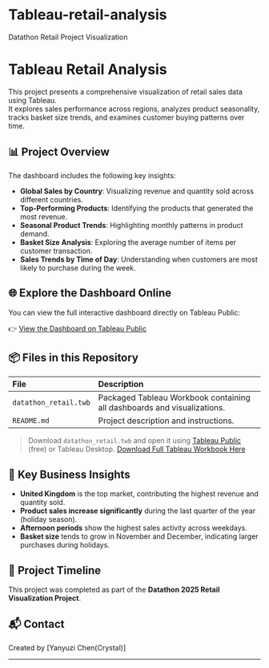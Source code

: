 # Tableau-retail-analysis
Datathon Retail Project Visualization
# Tableau Retail Analysis

This project presents a comprehensive visualization of retail sales data using Tableau.  
It explores sales performance across regions, analyzes product seasonality, tracks basket size trends, and examines customer buying patterns over time.

## 📊 Project Overview

The dashboard includes the following key insights:
- **Global Sales by Country**: Visualizing revenue and quantity sold across different countries.
- **Top-Performing Products**: Identifying the products that generated the most revenue.
- **Seasonal Product Trends**: Highlighting monthly patterns in product demand.
- **Basket Size Analysis**: Exploring the average number of items per customer transaction.
- **Sales Trends by Time of Day**: Understanding when customers are most likely to purchase during the week.

## 🌐 Explore the Dashboard Online

You can view the full interactive dashboard directly on Tableau Public:

👉 [View the Dashboard on Tableau Public](https://public.tableau.com/views/Datathon_Retail/RegionsvsquantityRevenue?:language=en-US&:sid=&:redirect=auth&:display_count=n&:origin=viz_share_link)


## 📦 Files in this Repository

| File | Description |
|:---|:---|
| `datathon_retail.twb` | Packaged Tableau Workbook containing all dashboards and visualizations. |
| `README.md` | Project description and instructions. |

> Download `datathon_retail.twb` and open it using [Tableau Public](https://public.tableau.com/en-us/s/) (free) or Tableau Desktop.
> [Download Full Tableau Workbook Here](https://drive.google.com/drive/folders/1xTYJ-RY9kzbh3yxntgCGBgXetmz_IKxO?usp=sharing)


## 🎯 Key Business Insights

- **United Kingdom** is the top market, contributing the highest revenue and quantity sold.
- **Product sales increase significantly** during the last quarter of the year (holiday season).
- **Afternoon periods** show the highest sales activity across weekdays.
- **Basket size** tends to grow in November and December, indicating larger purchases during holidays.

## 📅 Project Timeline

This project was completed as part of the **Datathon 2025 Retail Visualization Project**.

## 📬 Contact

Created by [Yanyuzi Chen(Crystal)]  

---
